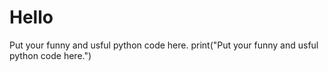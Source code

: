 # __Hello__

Put your funny and usful python code here.
print("Put your funny and usful python code here.")
